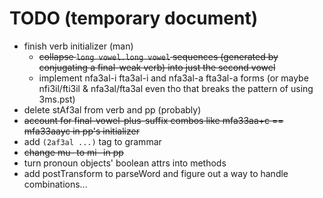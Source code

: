 # TODO (temporary document)

* finish verb initializer (man)
    * ~~collapse `long vowel.long vowel` sequences (generated by conjugating a final-weak verb) into just the second vowel~~
    * implement nfa3al-i fta3al-i and nfa3al-a fta3al-a forms (or maybe nfi3il/fti3il & nfa3al/fta3al even tho that breaks the pattern of using 3ms.pst)
* delete stAf3al from verb and pp (probably)
* ~~account for final-vowel-plus-suffix combos like mfa33aa+c == mfa33aayc in pp's initializer~~
* add `(2af3al ...)` tag to grammar
* ~~change mu- to mi- in pp~~
* turn pronoun objects' boolean attrs into methods
* add postTransform to parseWord and figure out a way to handle combinations...
